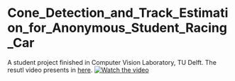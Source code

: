 # Cone_Detection_and_Track_Estimation_for_Anonymous_Student_Racing_Car
A student project finished in Computer Vision Laboratory, TU Delft.
The resutl video presents in [here](https://youtu.be/yZGFtTIuj9I).
[![Watch the video](https://i.imgur.com/vKb2F1B.png)](https://youtu.be/yZGFtTIuj9I)
